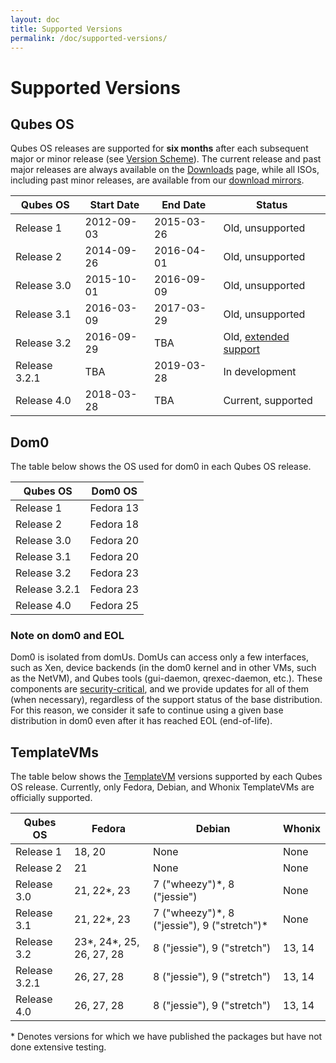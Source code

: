 ```yaml
---
layout: doc
title: Supported Versions
permalink: /doc/supported-versions/
---
```


Supported Versions
==================

Qubes OS
--------
Qubes OS releases are supported for **six months** after each subsequent major
or minor release (see [Version Scheme]). The current release and past major
releases are always available on the [Downloads] page, while all ISOs, including
past minor releases, are available from our [download mirrors].

| Qubes OS      | Start Date | End Date   | Status                  |
| ------------- | ---------- | ---------- | ----------------------- |
| Release 1     | 2012-09-03 | 2015-03-26 | Old, unsupported        |
| Release 2     | 2014-09-26 | 2016-04-01 | Old, unsupported        |
| Release 3.0   | 2015-10-01 | 2016-09-09 | Old, unsupported        |
| Release 3.1   | 2016-03-09 | 2017-03-29 | Old, unsupported        |
| Release 3.2   | 2016-09-29 | TBA        | Old, [extended support] |
| Release 3.2.1 | TBA        | 2019-03-28 | In development          |
| Release 4.0   | 2018-03-28 | TBA        | Current, supported      |


Dom0
----
The table below shows the OS used for dom0 in each Qubes OS release.

| Qubes OS      | Dom0 OS   |
| ------------- | --------- |
| Release 1     | Fedora 13 |
| Release 2     | Fedora 18 |
| Release 3.0   | Fedora 20 |
| Release 3.1   | Fedora 20 |
| Release 3.2   | Fedora 23 |
| Release 3.2.1 | Fedora 23 |
| Release 4.0   | Fedora 25 |

### Note on dom0 and EOL ###

Dom0 is isolated from domUs. DomUs can access only a few interfaces,
such as Xen, device backends (in the dom0 kernel and in other VMs, such as the
NetVM), and Qubes tools (gui-daemon, qrexec-daemon, etc.). These components are
[security-critical], and we provide updates for all of them (when necessary),
regardless of the support status of the base distribution. For this reason, we
consider it safe to continue using a given base distribution in dom0 even after
it has reached EOL (end-of-life).

TemplateVMs
-----------
The table below shows the [TemplateVM] versions supported by each Qubes OS
release. Currently, only Fedora, Debian, and Whonix TemplateVMs are officially supported.

| Qubes OS      | Fedora                     | Debian                                        | Whonix |
| ------------- | -------------------------- | --------------------------------------------- | ------ |
| Release 1     | 18, 20                     | None                                          | None   |
| Release 2     | 21                         | None                                          | None   |
| Release 3.0   | 21, 22\*, 23               | 7 ("wheezy")\*, 8 ("jessie")                  | None   |
| Release 3.1   | 21, 22\*, 23               | 7 ("wheezy")\*, 8 ("jessie"), 9 ("stretch")\* | None   |
| Release 3.2   | 23\*, 24\*, 25, 26, 27, 28 | 8 ("jessie"), 9 ("stretch")                   | 13, 14 |
| Release 3.2.1 | 26, 27, 28                 | 8 ("jessie"), 9 ("stretch")                   | 13, 14 |
| Release 4.0   | 26, 27, 28                 | 8 ("jessie"), 9 ("stretch")                   | 13, 14 |

\* Denotes versions for which we have published the packages but have not done
extensive testing.


[Version Scheme]: /doc/version-scheme/
[Downloads]: /downloads/
[download mirrors]: /downloads/#mirrors
[security-critical]: /doc/security-critical-code/
[TemplateVM]: /doc/templates/
[extended support]: /news/2018/03/28/qubes-40/#the-past-and-the-future

